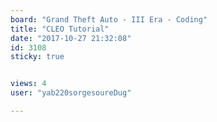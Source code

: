 ```yaml
---
board: "Grand Theft Auto - III Era - Coding"
title: "CLEO Tutorial"
date: "2017-10-27 21:32:08"
id: 3108
sticky: true


views: 4
user: "yab220sorgesoureDug"

---
```

